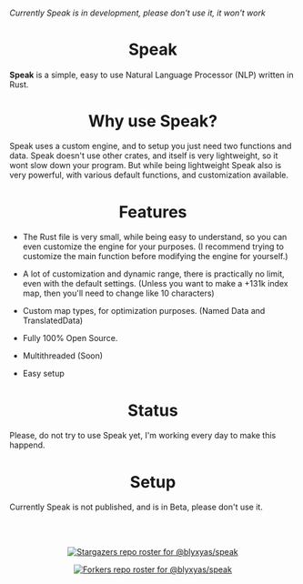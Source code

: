 <h6>Currently Speak is in development, please don't use it, it won't work</h6>
<h1 align=center>Speak</h1>

**Speak** is a simple, easy to use Natural Language Processor (NLP) written in Rust.

<h1 align=center>Why use Speak?</h1>
Speak uses a custom engine, and to setup you just need two functions and data.
Speak doesn't use other crates, and itself is very lightweight, so it wont slow down your program. But while being lightweight Speak also is very powerful, with various default functions, and customization available.

<h1 align=center>Features</h1>

* The Rust file is very small, while being easy to understand, so you can even customize the engine for your purposes. (I recommend trying to customize the main function before modifying the engine for yourself.)

* A lot of customization and dynamic range, there is practically no limit, even with the default settings. (Unless you want to make a +131k index map, then you'll need to change like 10 characters)

* Custom map types, for optimization purposes. (Named Data and TranslatedData)
* Fully 100% Open Source.

* Multithreaded (Soon)
* Easy setup

<h1 align=center>Status</h1>
Please, do not try to use Speak yet, I'm working every day to make this happend.

<h1 align=center>Setup</h1>
Currently Speak is not published, and is in Beta, please don't use it.

<br><br>

<div align=center>

[![Stargazers repo roster for @blyxyas/speak](https://reporoster.com/stars/blyxyas/speak)](https://github.com/blyxyas/speak/stargazers)

[![Forkers repo roster for @blyxyas/speak](https://reporoster.com/forks/blyxyas/speak)](https://github.com/blyxyas/speak/network/members)

</div>
